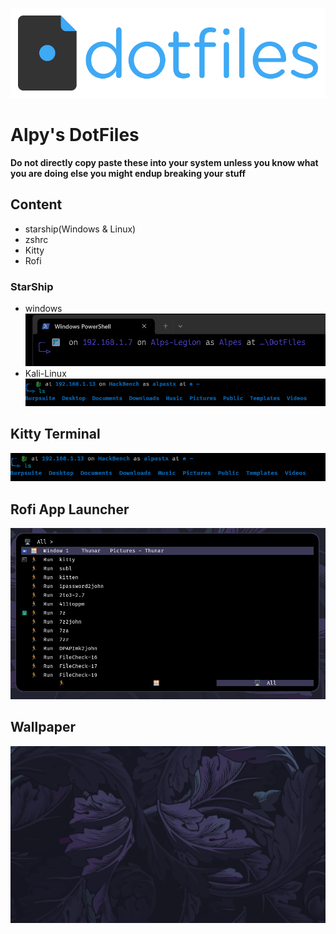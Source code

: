 ![text](Images/dotfiles-logo.png)

# Alpy's DotFiles

**Do not directly copy paste these into your system unless you know what you are doing else you might endup breaking your stuff**

## Content

- starship(Windows & Linux)
- zshrc
- Kitty
- Rofi

### StarShip

- windows
  ![text](Images/Windows-Terminal.png)
- Kali-Linux
  ![text](Images/Kitty-Linux-Terminal.png)

## Kitty Terminal

![text](Images/Kitty-Linux-Terminal.png)

## Rofi App Launcher

![text](Images/rofi.png)

## Wallpaper

![text](Wallpaper/wallpaper.png)
